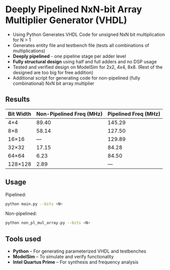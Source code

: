 # Deeply Pipelined NxN-bit Array Multiplier Generator (VHDL)

- Using Python Generates VHDL Code for unsigned NxN bit multiplication for N > 1
- Generates entity file and testbench file (tests all combinations of multiplications)
- **Deeply pipelined** - one pipeline stage per adder level
- **Fully structural design** using half and full adders and no DSP usage
- Tested and verified design on ModelSim for 2x2, 4x4, 8x8. (Rest of the designed are too big for free addition)
- Additional script for generating code for non-pipelined (fully combinational) NxN bit array multiplier


## Results

| Bit Width | Non-Pipelined Freq (MHz) | Pipelined Freq (MHz) |
|-----------|---------------------------|------------------------------|
| 4×4       | 89.40                     | 145.29                       |
| 8×8       | 58.14                     | 127.50                       |
| 16×16     | —                         | 129.89                       |
| 32×32     | 17.15                     | 84.28                        |
| 64×64     | 6.23                      | 84.50                        |
| 128×128   | 2.89                      | —                            |


## Usage
Pipelined:
```bash
python main.py --bits <N>
```

Non-pipelined:
```bash
python non_pl_mul_array.py --bits <N>
```

## Tools used
- **Python** – For generating parameterized VHDL and testbenches
- **ModelSim** – To simulate and verify functionality
- **Intel Quartus Prime** – For synthesis and frequency analysis